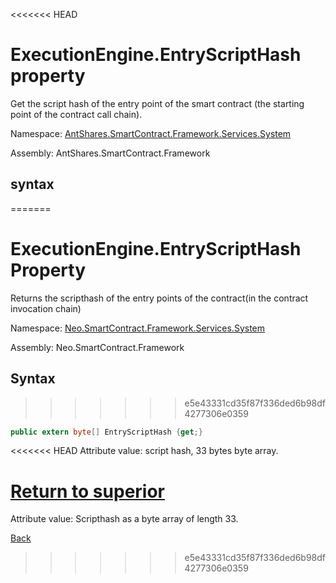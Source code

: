 <<<<<<< HEAD
# ExecutionEngine.EntryScriptHash property

Get the script hash of the entry point of the smart contract (the starting point of the contract call chain).

Namespace: [AntShares.SmartContract.Framework.Services.System](../../System.md)

Assembly: AntShares.SmartContract.Framework

## syntax
=======
# ExecutionEngine.EntryScriptHash Property

Returns the scripthash of the entry points of the contract(in the contract invocation chain)

Namespace: [Neo.SmartContract.Framework.Services.System](../../System.md)

Assembly: Neo.SmartContract.Framework

## Syntax
>>>>>>> e5e43331cd35f87f336ded6b98df4277306e0359

```c#
public extern byte[] EntryScriptHash {get;}
```

<<<<<<< HEAD
Attribute value: script hash, 33 bytes byte array.



[Return to superior](../ExecutionEngine.md)
=======
Attribute value: Scripthash as a byte array of length 33.



[Back](../ExecutionEngine.md)
>>>>>>> e5e43331cd35f87f336ded6b98df4277306e0359
